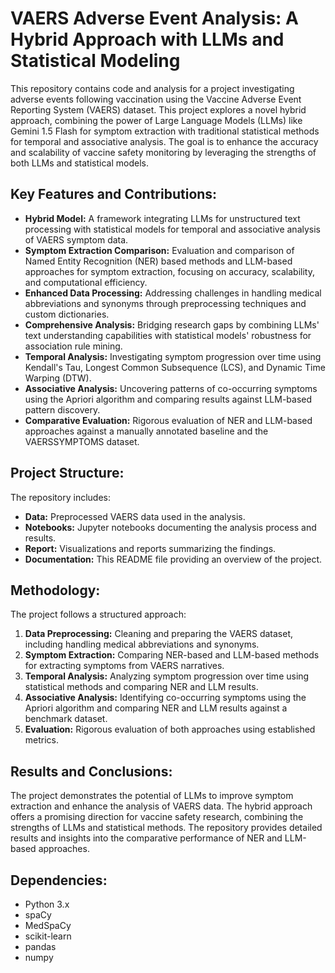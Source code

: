 # VAERS Adverse Event Analysis: A Hybrid Approach with LLMs and Statistical Modeling

This repository contains code and analysis for a project investigating adverse events following vaccination using the Vaccine Adverse Event Reporting System (VAERS) dataset. This project explores a novel hybrid approach, combining the power of Large Language Models (LLMs) like Gemini 1.5 Flash for symptom extraction with traditional statistical methods for temporal and associative analysis. The goal is to enhance the accuracy and scalability of vaccine safety monitoring by leveraging the strengths of both LLMs and statistical models.

## Key Features and Contributions:

* **Hybrid Model:** A framework integrating LLMs for unstructured text processing with statistical models for temporal and associative analysis of VAERS symptom data.
* **Symptom Extraction Comparison:** Evaluation and comparison of Named Entity Recognition (NER) based methods and LLM-based approaches for symptom extraction, focusing on accuracy, scalability, and computational efficiency.
* **Enhanced Data Processing:** Addressing challenges in handling medical abbreviations and synonyms through preprocessing techniques and custom dictionaries.
* **Comprehensive Analysis:** Bridging research gaps by combining LLMs' text understanding capabilities with statistical models' robustness for association rule mining.
* **Temporal Analysis:** Investigating symptom progression over time using Kendall's Tau, Longest Common Subsequence (LCS), and Dynamic Time Warping (DTW).
* **Associative Analysis:** Uncovering patterns of co-occurring symptoms using the Apriori algorithm and comparing results against LLM-based pattern discovery.
* **Comparative Evaluation:** Rigorous evaluation of NER and LLM-based approaches against a manually annotated baseline and the VAERSSYMPTOMS dataset.

## Project Structure:

The repository includes:

* **Data:** Preprocessed VAERS data used in the analysis.
* **Notebooks:** Jupyter notebooks documenting the analysis process and results.
* **Report:** Visualizations and reports summarizing the findings.
* **Documentation:** This README file providing an overview of the project.

## Methodology:

The project follows a structured approach:

1. **Data Preprocessing:** Cleaning and preparing the VAERS dataset, including handling medical abbreviations and synonyms.
2. **Symptom Extraction:** Comparing NER-based and LLM-based methods for extracting symptoms from VAERS narratives.
3. **Temporal Analysis:** Analyzing symptom progression over time using statistical methods and comparing NER and LLM results.
4. **Associative Analysis:** Identifying co-occurring symptoms using the Apriori algorithm and comparing NER and LLM results against a benchmark dataset.
5. **Evaluation:** Rigorous evaluation of both approaches using established metrics.

## Results and Conclusions:

The project demonstrates the potential of LLMs to improve symptom extraction and enhance the analysis of VAERS data. The hybrid approach offers a promising direction for vaccine safety research, combining the strengths of LLMs and statistical methods. The repository provides detailed results and insights into the comparative performance of NER and LLM-based approaches.

## Dependencies:
* Python 3.x
* spaCy
* MedSpaCy
* scikit-learn
* pandas
* numpy
